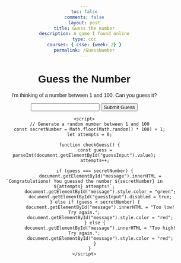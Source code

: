 ```yaml
---
toc: false
comments: false
layout: post
title: Guess the number
description: A game I found online
type: ccc
courses: { csse: {week: 2} }
permalink: /GuessNumber
---
```


<!DOCTYPE html>
<html>
<head>
    <title>Guess the Number</title>
    <style>
        body {
            font-family: Arial, sans-serif;
            text-align: center;
        }
    </style>
</head>
<body>
    <h1>Guess the Number</h1>
    <p>I'm thinking of a number between 1 and 100. Can you guess it?</p>
    <input type="number" id="guessInput">
    <button onclick="checkGuess()">Submit Guess</button>
    <p id="message"></p>

    <script>
        // Generate a random number between 1 and 100
        const secretNumber = Math.floor(Math.random() * 100) + 1;
        let attempts = 0;

        function checkGuess() {
            const guess = parseInt(document.getElementById("guessInput").value);
            attempts++;

            if (guess === secretNumber) {
                document.getElementById("message").innerHTML = `Congratulations! You guessed the number ${secretNumber} in ${attempts} attempts!`;
                document.getElementById("message").style.color = "green";
                document.getElementById("guessInput").disabled = true;
            } else if (guess < secretNumber) {
                document.getElementById("message").innerHTML = "Too low! Try again.";
                document.getElementById("message").style.color = "red";
            } else {
                document.getElementById("message").innerHTML = "Too high! Try again.";
                document.getElementById("message").style.color = "red";
            }
        }
    </script>
</body>
</html>
